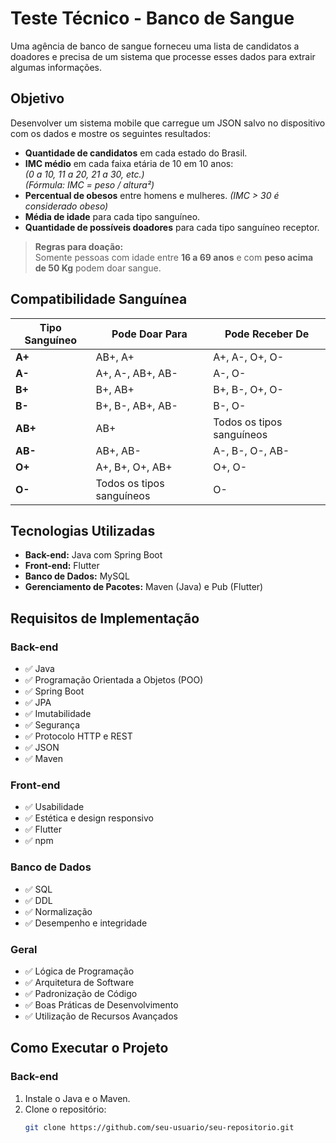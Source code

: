 # Teste Técnico - Banco de Sangue

Uma agência de banco de sangue forneceu uma lista de candidatos a doadores e precisa de um sistema que processe esses dados para extrair algumas informações.

## Objetivo

Desenvolver um sistema mobile que carregue um JSON salvo no dispositivo com os dados e mostre os seguintes resultados:

- **Quantidade de candidatos** em cada estado do Brasil.
- **IMC médio** em cada faixa etária de 10 em 10 anos:  
  *(0 a 10, 11 a 20, 21 a 30, etc.)*  
  *(Fórmula: IMC = peso / altura²)*
- **Percentual de obesos** entre homens e mulheres. *(IMC > 30 é considerado obeso)*
- **Média de idade** para cada tipo sanguíneo.
- **Quantidade de possíveis doadores** para cada tipo sanguíneo receptor.  

> **Regras para doação:**  
> Somente pessoas com idade entre **16 a 69 anos** e com **peso acima de 50 Kg** podem doar sangue.

## Compatibilidade Sanguínea

| Tipo Sanguíneo | Pode Doar Para          | Pode Receber De            |
|---------------|-------------------------|----------------------------|
| **A+**       | AB+, A+                  | A+, A-, O+, O-            |
| **A-**       | A+, A-, AB+, AB-         | A-, O-                    |
| **B+**       | B+, AB+                  | B+, B-, O+, O-            |
| **B-**       | B+, B-, AB+, AB-         | B-, O-                    |
| **AB+**      | AB+                      | Todos os tipos sanguíneos  |
| **AB-**      | AB+, AB-                 | A-, B-, O-, AB-           |
| **O+**       | A+, B+, O+, AB+          | O+, O-                    |
| **O-**       | Todos os tipos sanguíneos | O-                         |

## Tecnologias Utilizadas

- **Back-end:** Java com Spring Boot
- **Front-end:** Flutter
- **Banco de Dados:** MySQL
- **Gerenciamento de Pacotes:** Maven (Java) e Pub (Flutter)

## Requisitos de Implementação

### **Back-end**
- ✅ Java
- ✅ Programação Orientada a Objetos (POO)
- ✅ Spring Boot
- ✅ JPA
- ✅ Imutabilidade
- ✅ Segurança
- ✅ Protocolo HTTP e REST
- ✅ JSON
- ✅ Maven

### **Front-end**
- ✅ Usabilidade
- ✅ Estética e design responsivo
- ✅ Flutter
- ✅ npm

### **Banco de Dados**
- ✅ SQL
- ✅ DDL
- ✅ Normalização
- ✅ Desempenho e integridade

### **Geral**
- ✅ Lógica de Programação
- ✅ Arquitetura de Software
- ✅ Padronização de Código
- ✅ Boas Práticas de Desenvolvimento
- ✅ Utilização de Recursos Avançados

## Como Executar o Projeto

### **Back-end**
1. Instale o Java e o Maven.
2. Clone o repositório:
   ```sh
   git clone https://github.com/seu-usuario/seu-repositorio.git

